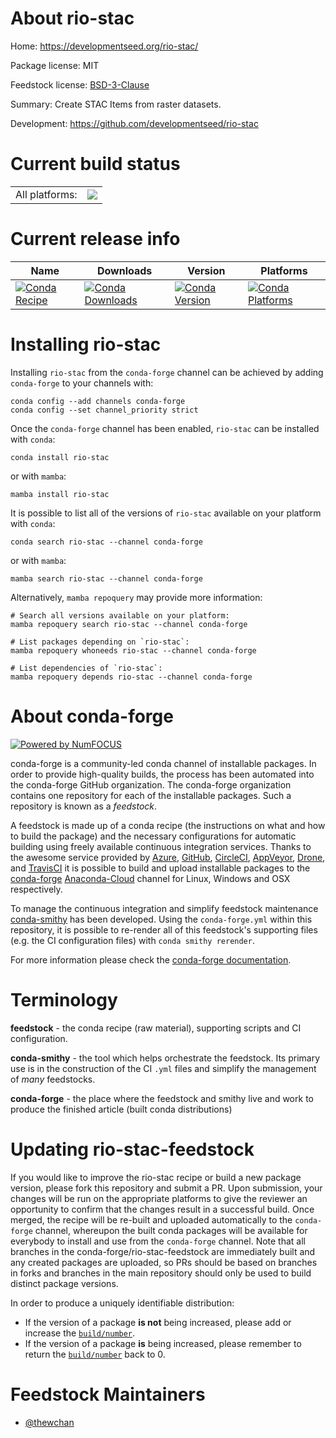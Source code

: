 About rio-stac
==============

Home: https://developmentseed.org/rio-stac/

Package license: MIT

Feedstock license: [BSD-3-Clause](https://github.com/conda-forge/rio-stac-feedstock/blob/main/LICENSE.txt)

Summary: Create STAC Items from raster datasets.

Development: https://github.com/developmentseed/rio-stac

Current build status
====================


<table><tr><td>All platforms:</td>
    <td>
      <a href="https://dev.azure.com/conda-forge/feedstock-builds/_build/latest?definitionId=18122&branchName=main">
        <img src="https://dev.azure.com/conda-forge/feedstock-builds/_apis/build/status/rio-stac-feedstock?branchName=main">
      </a>
    </td>
  </tr>
</table>

Current release info
====================

| Name | Downloads | Version | Platforms |
| --- | --- | --- | --- |
| [![Conda Recipe](https://img.shields.io/badge/recipe-rio--stac-green.svg)](https://anaconda.org/conda-forge/rio-stac) | [![Conda Downloads](https://img.shields.io/conda/dn/conda-forge/rio-stac.svg)](https://anaconda.org/conda-forge/rio-stac) | [![Conda Version](https://img.shields.io/conda/vn/conda-forge/rio-stac.svg)](https://anaconda.org/conda-forge/rio-stac) | [![Conda Platforms](https://img.shields.io/conda/pn/conda-forge/rio-stac.svg)](https://anaconda.org/conda-forge/rio-stac) |

Installing rio-stac
===================

Installing `rio-stac` from the `conda-forge` channel can be achieved by adding `conda-forge` to your channels with:

```
conda config --add channels conda-forge
conda config --set channel_priority strict
```

Once the `conda-forge` channel has been enabled, `rio-stac` can be installed with `conda`:

```
conda install rio-stac
```

or with `mamba`:

```
mamba install rio-stac
```

It is possible to list all of the versions of `rio-stac` available on your platform with `conda`:

```
conda search rio-stac --channel conda-forge
```

or with `mamba`:

```
mamba search rio-stac --channel conda-forge
```

Alternatively, `mamba repoquery` may provide more information:

```
# Search all versions available on your platform:
mamba repoquery search rio-stac --channel conda-forge

# List packages depending on `rio-stac`:
mamba repoquery whoneeds rio-stac --channel conda-forge

# List dependencies of `rio-stac`:
mamba repoquery depends rio-stac --channel conda-forge
```


About conda-forge
=================

[![Powered by
NumFOCUS](https://img.shields.io/badge/powered%20by-NumFOCUS-orange.svg?style=flat&colorA=E1523D&colorB=007D8A)](https://numfocus.org)

conda-forge is a community-led conda channel of installable packages.
In order to provide high-quality builds, the process has been automated into the
conda-forge GitHub organization. The conda-forge organization contains one repository
for each of the installable packages. Such a repository is known as a *feedstock*.

A feedstock is made up of a conda recipe (the instructions on what and how to build
the package) and the necessary configurations for automatic building using freely
available continuous integration services. Thanks to the awesome service provided by
[Azure](https://azure.microsoft.com/en-us/services/devops/), [GitHub](https://github.com/),
[CircleCI](https://circleci.com/), [AppVeyor](https://www.appveyor.com/),
[Drone](https://cloud.drone.io/welcome), and [TravisCI](https://travis-ci.com/)
it is possible to build and upload installable packages to the
[conda-forge](https://anaconda.org/conda-forge) [Anaconda-Cloud](https://anaconda.org/)
channel for Linux, Windows and OSX respectively.

To manage the continuous integration and simplify feedstock maintenance
[conda-smithy](https://github.com/conda-forge/conda-smithy) has been developed.
Using the ``conda-forge.yml`` within this repository, it is possible to re-render all of
this feedstock's supporting files (e.g. the CI configuration files) with ``conda smithy rerender``.

For more information please check the [conda-forge documentation](https://conda-forge.org/docs/).

Terminology
===========

**feedstock** - the conda recipe (raw material), supporting scripts and CI configuration.

**conda-smithy** - the tool which helps orchestrate the feedstock.
                   Its primary use is in the construction of the CI ``.yml`` files
                   and simplify the management of *many* feedstocks.

**conda-forge** - the place where the feedstock and smithy live and work to
                  produce the finished article (built conda distributions)


Updating rio-stac-feedstock
===========================

If you would like to improve the rio-stac recipe or build a new
package version, please fork this repository and submit a PR. Upon submission,
your changes will be run on the appropriate platforms to give the reviewer an
opportunity to confirm that the changes result in a successful build. Once
merged, the recipe will be re-built and uploaded automatically to the
`conda-forge` channel, whereupon the built conda packages will be available for
everybody to install and use from the `conda-forge` channel.
Note that all branches in the conda-forge/rio-stac-feedstock are
immediately built and any created packages are uploaded, so PRs should be based
on branches in forks and branches in the main repository should only be used to
build distinct package versions.

In order to produce a uniquely identifiable distribution:
 * If the version of a package **is not** being increased, please add or increase
   the [``build/number``](https://docs.conda.io/projects/conda-build/en/latest/resources/define-metadata.html#build-number-and-string).
 * If the version of a package **is** being increased, please remember to return
   the [``build/number``](https://docs.conda.io/projects/conda-build/en/latest/resources/define-metadata.html#build-number-and-string)
   back to 0.

Feedstock Maintainers
=====================

* [@thewchan](https://github.com/thewchan/)

